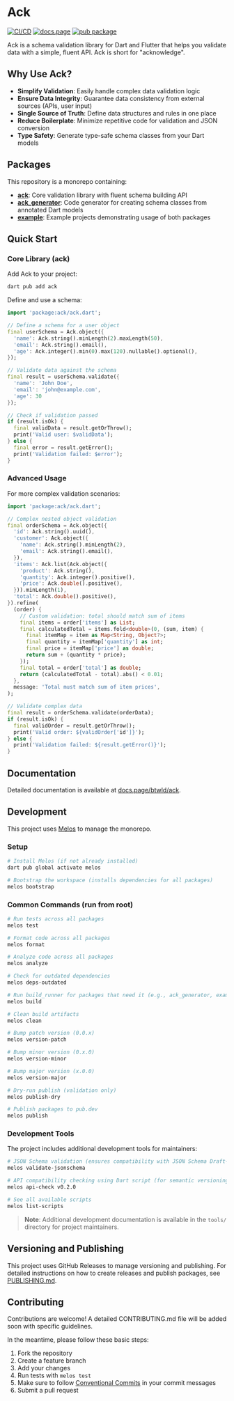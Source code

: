 # Ack

[![CI/CD](https://github.com/btwld/ack/actions/workflows/ci.yml/badge.svg)](https://github.com/btwld/ack/actions/workflows/ci.yml)
[![docs.page](https://img.shields.io/badge/docs.page-documentation-blue)](https://docs.page/btwld/ack)
[![pub package](https://img.shields.io/pub/v/ack.svg)](https://pub.dev/packages/ack)

Ack is a schema validation library for Dart and Flutter that helps you validate data with a simple, fluent API. Ack is short for "acknowledge".

## Why Use Ack?

- **Simplify Validation**: Easily handle complex data validation logic
- **Ensure Data Integrity**: Guarantee data consistency from external sources (APIs, user input)
- **Single Source of Truth**: Define data structures and rules in one place
- **Reduce Boilerplate**: Minimize repetitive code for validation and JSON conversion
- **Type Safety**: Generate type-safe schema classes from your Dart models

## Packages

This repository is a monorepo containing:

- **[ack](./packages/ack)**: Core validation library with fluent schema building API
- **[ack_generator](./packages/ack_generator)**: Code generator for creating schema classes from annotated Dart models
- **[example](./example)**: Example projects demonstrating usage of both packages

## Quick Start

### Core Library (ack)

Add Ack to your project:

```bash
dart pub add ack
```

Define and use a schema:

```dart
import 'package:ack/ack.dart';

// Define a schema for a user object
final userSchema = Ack.object({
  'name': Ack.string().minLength(2).maxLength(50),
  'email': Ack.string().email(),
  'age': Ack.integer().min(0).max(120).nullable().optional(),
});

// Validate data against the schema
final result = userSchema.validate({
  'name': 'John Doe',
  'email': 'john@example.com',
  'age': 30
});

// Check if validation passed
if (result.isOk) {
  final validData = result.getOrThrow();
  print('Valid user: $validData');
} else {
  final error = result.getError();
  print('Validation failed: $error');
}
```

### Advanced Usage

For more complex validation scenarios:

```dart
import 'package:ack/ack.dart';

// Complex nested object validation
final orderSchema = Ack.object({
  'id': Ack.string().uuid(),
  'customer': Ack.object({
    'name': Ack.string().minLength(2),
    'email': Ack.string().email(),
  }),
  'items': Ack.list(Ack.object({
    'product': Ack.string(),
    'quantity': Ack.integer().positive(),
    'price': Ack.double().positive(),
  })).minLength(1),
  'total': Ack.double().positive(),
}).refine(
  (order) {
    // Custom validation: total should match sum of items
    final items = order['items'] as List;
    final calculatedTotal = items.fold<double>(0, (sum, item) {
      final itemMap = item as Map<String, Object?>;
      final quantity = itemMap['quantity'] as int;
      final price = itemMap['price'] as double;
      return sum + (quantity * price);
    });
    final total = order['total'] as double;
    return (calculatedTotal - total).abs() < 0.01;
  },
  message: 'Total must match sum of item prices',
);

// Validate complex data
final result = orderSchema.validate(orderData);
if (result.isOk) {
  final validOrder = result.getOrThrow();
  print('Valid order: ${validOrder['id']}');
} else {
  print('Validation failed: ${result.getError()}');
}
```

## Documentation

Detailed documentation is available at [docs.page/btwld/ack](https://docs.page/btwld/ack).

## Development

This project uses [Melos](https://github.com/invertase/melos) to manage the monorepo.

### Setup

```bash
# Install Melos (if not already installed)
dart pub global activate melos

# Bootstrap the workspace (installs dependencies for all packages)
melos bootstrap
```

### Common Commands (run from root)

```bash
# Run tests across all packages
melos test

# Format code across all packages
melos format

# Analyze code across all packages
melos analyze

# Check for outdated dependencies
melos deps-outdated

# Run build_runner for packages that need it (e.g., ack_generator, example)
melos build

# Clean build artifacts
melos clean

# Bump patch version (0.0.x)
melos version-patch

# Bump minor version (0.x.0)
melos version-minor

# Bump major version (x.0.0)
melos version-major

# Dry-run publish (validation only)
melos publish-dry

# Publish packages to pub.dev
melos publish
```

### Development Tools

The project includes additional development tools for maintainers:

```bash
# JSON Schema validation (ensures compatibility with JSON Schema Draft-7)
melos validate-jsonschema

# API compatibility checking using Dart script (for semantic versioning)
melos api-check v0.2.0

# See all available scripts
melos list-scripts
```

> **Note**: Additional development documentation is available in the `tools/` directory for project maintainers.

## Versioning and Publishing

This project uses GitHub Releases to manage versioning and publishing. For detailed instructions on how to create releases and publish packages, see [PUBLISHING.md](./PUBLISHING.md).

## Contributing

Contributions are welcome! A detailed CONTRIBUTING.md file will be added soon with specific guidelines.

In the meantime, please follow these basic steps:
1. Fork the repository
2. Create a feature branch
3. Add your changes
4. Run tests with `melos test`
5. Make sure to follow [Conventional Commits](https://www.conventionalcommits.org/) in your commit messages
6. Submit a pull request
